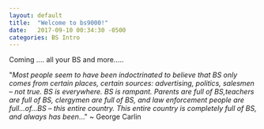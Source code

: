 ```yaml
---
layout: default
title:  "Welcome to bs9000!"
date:   2017-09-10 00:34:30 -0500
categories: BS Intro
---
```


Coming .... all your BS and more.....

"_Most people seem to have been indoctrinated to believe that BS only comes from certain places, certain sources: advertising, politics, salesmen – not true. BS is everywhere. BS is rampant. Parents are full of BS,teachers are full of BS, clergymen are full of BS, and law enforcement people are full...of...BS – this entire country. This entire country is completely full of BS, and always has been_..." ~ George Carlin


